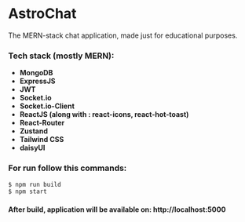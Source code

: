 # AstroChat

The MERN-stack chat application, made just for educational purposes.

### Tech stack (mostly MERN):

- **MongoDB**
- **ExpressJS**
- **JWT**
- **Socket.io**
- **Socket.io-Client**
- **ReactJS (along with : react-icons, react-hot-toast)**
- **React-Router**
- **Zustand**
- **Tailwind CSS**
- **daisyUI**

### For run follow this commands:

```sh
$ npm run build
$ npm start
```

#### After build, application will be available on: http://localhost:5000
